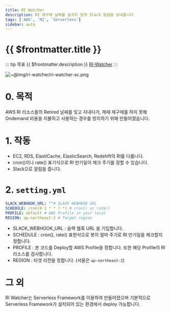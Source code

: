 ```yaml
---
title: RI Watcher
description: RI 재구매 날짜를 놓치지 않게 Slack 알림을 보내줍니다.
tags: ['AWS', 'RI', 'Serverless']
sidebar: auto
---
```


# {{ $frontmatter.title }}

::: tip 목표
{{ $frontmatter.description }}
[RI-Watcher](https://github.com/narashin/RI-Watcher)
:::

![~@img/ri-watcher/ri-watcher-sc.png](~@img/ri-watcher/ri-watcher-sc.png)

# 0. 목적

AWS RI 리소스들의 Retired 날짜를 잊고 지내다가, 제때 재구매를 하지 못해 Ondemand 비용을 지불하고 사용하는 경우를 방지하기 위해 만들어졌습니다.

# 1. 작동

- EC2, RDS, ElastiCache, ElasticSearch, Redshift의 RI를 다룹니다.
- cron()이나 rate() 표기식으로 RI 만기일이 체크 주기를 정할 수 있습니다.
- Slack으로 알림을 줍니다.

# 2. `setting.yml`

```yaml
SLACK_WEBHOOK_URL: ""# SLACK WEBHOOK URL
SCHEDULE: cron(0 1 * * ? *) # cron() or rate()
PROFILE: default # AWS Profile in your local
REGION: ap-northeast-2 # Target region
```

- SLACK_WEBHOOK_URL : 슬랙 웹훅 URL 을 기입합니다.
- SCHEDULE : cron(), rate() 표현식으로 봇이 얼마 주기로 RI 만기일을 체크할지 정합니다.
- PROFILE : 본 코드를 Deploy할 AWS Profile을 정합니다. 또한 해당 Profile의 RI 리소스를 검사합니다.
- REGION : 타겟 리전을 정합니다. (서울은 `ap-northeast-2`)

# 그 외

RI Watcher는 Serverless Framework를 이용하여 만들어졌으며 기본적으로 Serverless Framework가 설치되어 있는 환경에서 deploy 가능합니다.
